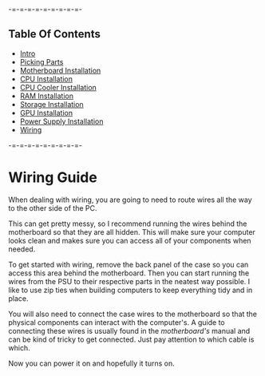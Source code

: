-=-=-=-=-=-=-=-=-=-

Table Of Contents
-------------------
* [Intro](./README.md)
* [Picking Parts](./parts.md)
* [Motherboard Installation](./mobo.md)
* [CPU Installation](./cpu.md)
* [CPU Cooler Installation](./cooler.md)
* [RAM Installation](./ram.md)
* [Storage Installation](./storage.md)
* [GPU Installation](./gpu.md)
* [Power Supply Installation](./psu.md)
* [Wiring](./wiring.md)

-=-=-=-=-=-=-=-=-=-

Wiring Guide
=============

When dealing with wiring, you are going to need to route wires all the way to the other side of the PC.

This can get pretty messy, so I recommend running the wires behind the motherboard so that they are all hidden. This will make sure your computer looks clean and makes sure you can access all of your components when needed.

To get started with wiring, remove the back panel of the case so you can access this area behind the motherboard. Then you can start running the wires from the PSU to their respective parts in the neatest way possible. I like to use zip ties when building computers to keep everything tidy and in place.

You will also need to connect the case wires to the motherboard so that the physical components can interact with the computer's. A guide to connecting these wires is usually found in the _motherboard's_ manual and can be kind of tricky to get connected. Just pay attention to which cable is which.

Now you can power it on and hopefully it turns on.